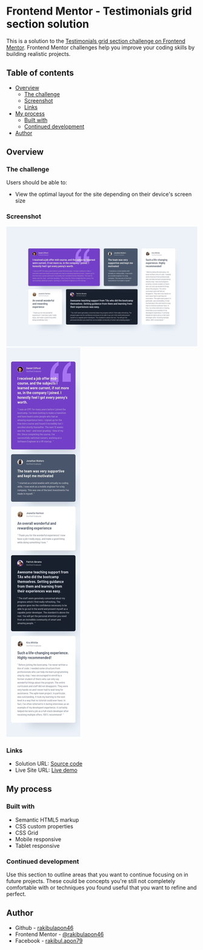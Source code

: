 # Frontend Mentor - Testimonials grid section solution

This is a solution to the [Testimonials grid section challenge on Frontend Mentor](https://www.frontendmentor.io/challenges/testimonials-grid-section-Nnw6J7Un7). Frontend Mentor challenges help you improve your coding skills by building realistic projects. 

## Table of contents

- [Overview](#overview)
  - [The challenge](#the-challenge)
  - [Screenshot](#screenshot)
  - [Links](#links)
- [My process](#my-process)
  - [Built with](#built-with)
  - [Continued development](#continued-development)
- [Author](#author)

## Overview

### The challenge

Users should be able to:

- View the optimal layout for the site depending on their device's screen size

### Screenshot

![](./design/desktop-design.jpg)
![](./design/mobile-design.jpg)


### Links

- Solution URL: [Source code](https://github.com/rakibulapon46/testmonial-grid-section-main)
- Live Site URL: [Live demo](https://rakibulapon46.github.io/testmonial-grid-section-main/)

## My process

### Built with

- Semantic HTML5 markup
- CSS custom properties
- CSS Grid
- Mobile responsive
- Tablet responsive

### Continued development

Use this section to outline areas that you want to continue focusing on in future projects. These could be concepts you're still not completely comfortable with or techniques you found useful that you want to refine and perfect.

## Author

- Github - [rakibulapon46](https://github.com/rakibulapon46)
- Frontend Mentor - [@rakibulapon46](https://www.frontendmentor.io/profile/rakibulapon46)
- Facebook - [rakibul.apon79](https://www.facebook.com/rakibul.apon79)